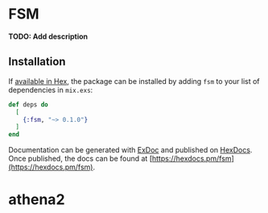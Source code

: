 # FSM

**TODO: Add description**

## Installation

If [available in Hex](https://hex.pm/docs/publish), the package can be installed
by adding `fsm` to your list of dependencies in `mix.exs`:

```elixir
def deps do
  [
    {:fsm, "~> 0.1.0"}
  ]
end
```

Documentation can be generated with [ExDoc](https://github.com/elixir-lang/ex_doc)
and published on [HexDocs](https://hexdocs.pm). Once published, the docs can
be found at [https://hexdocs.pm/fsm](https://hexdocs.pm/fsm).

# athena2
